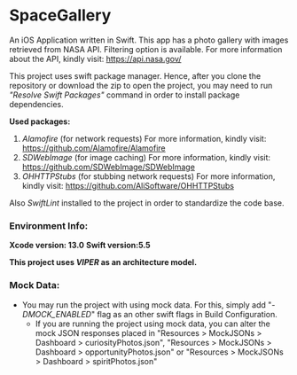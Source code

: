 # SpaceGallery
An iOS Application written in Swift. This app has a photo gallery with images retrieved from NASA API. Filtering option is available. For more information about the API, kindly visit: https://api.nasa.gov/

This project uses swift package manager. Hence, after you clone the repository or download the zip to open the project, you may need to run *"Resolve Swift Packages"* command in order to install package dependencies.

**Used packages:**

1. *Alamofire* (for network requests)
    For more information, kindly visit: https://github.com/Alamofire/Alamofire
2. *SDWebImage* (for image caching)
    For more information, kindly visit: https://github.com/SDWebImage/SDWebImage
3. *OHHTTPStubs* (for stubbing network requests)
    For more information, kindly visit: https://github.com/AliSoftware/OHHTTPStubs

Also *SwiftLint* installed to the project in order to standardize the code base.

### Environment Info:
**Xcode version: 13.0**
**Swift version:5.5**

**This project uses *VIPER* as an architecture model.**

### Mock Data:
- You may run the project with using mock data. For this, simply add "*-DMOCK_ENABLED*" flag as an other swift flags in Build Configuration.
    - If you are running the project using mock data, you can alter the mock JSON responses placed in "Resources > MockJSONs > Dashboard > curiosityPhotos.json",
           "Resources > MockJSONs > Dashboard > opportunityPhotos.json" or
           "Resources > MockJSONs > Dashboard > spiritPhotos.json"
